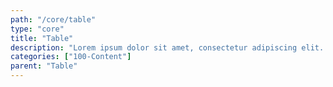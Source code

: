 ```yaml
---
path: "/core/table"
type: "core"
title: "Table"
description: "Lorem ipsum dolor sit amet, consectetur adipiscing elit. Nunc tempus laoreet leo sit amet iaculis."
categories: ["100-Content"]
parent: "Table"
---
```

